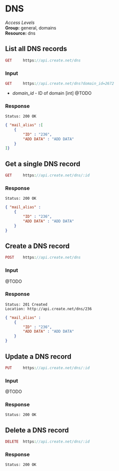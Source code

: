 DNS
=============

*Access Levels*    
__Group:__ general, domains     
__Resource:__ dns

List all DNS records
-------------------

```php
GET 	https://api.create.net/dns
```

### Input

```php
GET 	https://api.create.net/dns?domain_id=2672
```

* *domain_id* - ID of domain [int]
@TODO

### Response

```console
Status: 200 OK
```

```json
{ "mail_alias" :[ 
	{
		"ID" : "236",
		"ADD DATA" : "ADD DATA"
	}
]}
```

Get a single DNS record
-----------------------

```php
GET 	https://api.create.net/dns/:id
```

### Response

```console
Status: 200 OK
```

```json
{ "mail_alias" : 
	{
		"ID" : "236",
		"ADD DATA" : "ADD DATA"
	}
}
```

Create a DNS record
------------------

```php
POST 	https://api.create.net/dns
```

### Input

@TODO

### Response

```console
Status: 201 Created
Location: http://api.create.net/dns/236
```

```json
{ "mail_alias" : 
	{
		"ID" : "236",
		"ADD DATA" : "ADD DATA"
	}
}
```

Update a DNS record
------------------

```php
PUT 	https://api.create.net/dns/:id
```

### Input

@TODO

### Response

```console
Status: 200 OK
```

Delete a DNS record
------------------

```php
DELETE 	https://api.create.net/dns/:id
```

### Response

```console
Status: 200 OK
```